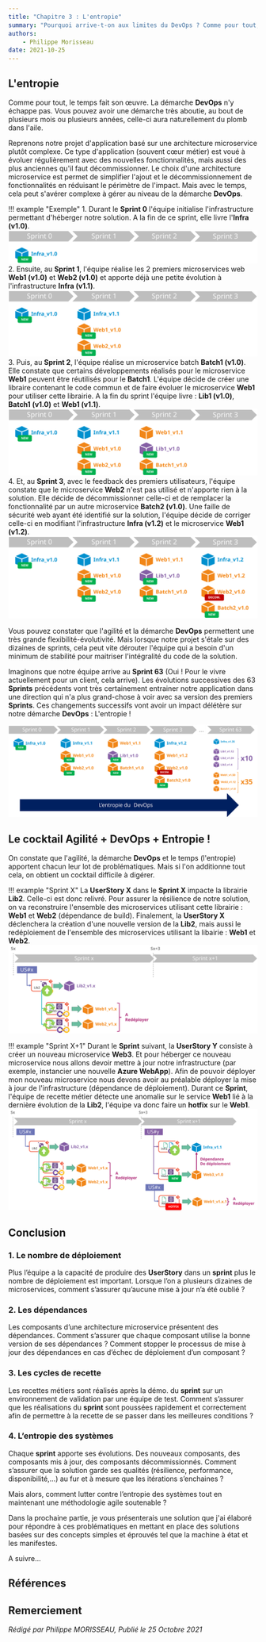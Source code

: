 ```yaml
---
title: "Chapitre 3 : L'entropie"
summary: "Pourquoi arrive-t-on aux limites du DevOps ? Comme pour tout, le temps fait son œuvre. La démarche DevOps n'y échappe pas. Vous pouvez avoir la démarche très aboutie, au bout de plusieurs mois ou plusieurs années, celle-ci aura naturellement du plomb dans l'aile."
authors:
    - Philippe Morisseau
date: 2021-10-25
---
```


## L'entropie

Comme pour tout, le temps fait son œuvre. La démarche **DevOps** n'y échappe pas. Vous pouvez avoir une démarche très aboutie, au bout de plusieurs mois ou plusieurs années, celle-ci aura naturellement du plomb dans l'aile.

Reprenons notre projet d'application basé sur une architecture microservice plutôt complexe. Ce type d'application (souvent cœur métier) est voué à évoluer régulièrement avec des nouvelles fonctionnalités, mais aussi des plus anciennes qu'il faut décommissionner.
Le choix d'une architecture microservice est permet de simplifier l'ajout et le décommissionnement de fonctionnalités en réduisant le périmètre de l'impact. Mais avec le temps, cela peut s'avérer complexe à gérer au niveau de la démarche **DevOps**.

!!! example "Exemple"
    1. Durant le **Sprint 0** l'équipe initialise l'infrastructure permettant d'héberger notre solution. A la fin de ce sprint, elle livre l'**Infra (v1.0)**.
    ![sprint 0](../../../img/03.pourquoi.lentropie.001.svg)
    2. Ensuite, au **Sprint 1**, l'équipe réalise les 2 premiers microservices web **Web1 (v1.0)** et **Web2 (v1.0)** et apporte déjà une petite évolution à l'infrastructure **Infra (v1.1)**.
    ![sprint 1](../../../img/03.pourquoi.lentropie.002.svg)
    3. Puis, au **Sprint 2**, l'équipe réalise un microservice batch **Batch1 (v1.0)**. Elle constate que certains développements réalisés pour le microservice **Web1** peuvent être réutilisés pour le **Batch1**. L'équipe décide de créer une libraire contenant le code commun et de faire évoluer le microservice **Web1** pour utiliser cette librairie. A la fin du sprint l'équipe livre : **Lib1 (v1.0)**, **Batch1 (v1.0)** et **Web1 (v1.1)**.
    ![sprint 2](../../../img/03.pourquoi.lentropie.003.svg)
    4. Et, au **Sprint 3**, avec le feedback des premiers utilisateurs, l'équipe constate que le microservice **Web2** n'est pas utilisé et n'apporte rien à la solution. Elle décide de décommissionner celle-ci et de remplacer la fonctionnalité par un autre microservice **Batch2 (v1.0)**. Une faille de sécurité web ayant été identifié sur la solution, l'équipe décide de corriger celle-ci en modifiant l'infrastructure **Infra (v1.2)** et le microservice **Web1 (v1.2)**.
    ![sprint 3](../../../img/03.pourquoi.lentropie.004.svg)

Vous pouvez constater que l'agilité et la démarche **DevOps** permettent une très grande flexibilité-évolutivité. Mais lorsque notre projet s'étale sur des dizaines de sprints, cela peut vite dérouter l'équipe qui a besoin d'un minimum de stabilité pour maitriser l'intégralité du code de la solution.

Imaginons que notre équipe arrive au **Sprint 63** (Oui ! Pour le vivre actuellement pour un client, cela arrive). Les évolutions successives des 63 **Sprints** précédents vont très certainement entrainer notre application dans une direction qui n'a plus grand-chose à voir avec sa version des premiers **Sprints**. Ces changements successifs vont avoir un impact délétère sur notre démarche **DevOps** : L'entropie !

![sprint 63](../../../img/03.pourquoi.lentropie.010.svg)

## Le cocktail Agilité + DevOps + Entropie !

On constate que l'agilité, la démarche **DevOps** et le temps (l'entropie) apportent chacun leur lot de problématiques.
Mais si l'on additionne tout cela, on obtient un cocktail difficile à digérer.

!!! example "Sprint X"
    La **UserStory X** dans le **Sprint X** impacte la librairie **Lib2**. Celle-ci est donc relivré. Pour assurer la résilience de notre solution, on va reconstruire l'ensemble des microservices utilisant cette librairie : **Web1** et **Web2** (dépendance de build). Finalement, la **UserStory X** déclenchera la création d'une nouvelle version de la **Lib2**, mais aussi le redéploiement de l'ensemble des microservices utilisant la libairie : **Web1** et **Web2**.  
    ![sprint x](../../../img/03.pourquoi.lentropie.011.svg)

!!! example "Sprint X+1"
    Durant le **Sprint** suivant, la **UserStory Y** consiste à créer un nouveau microservice **Web3**. Et pour héberger ce nouveau microservice nous allons devoir mettre à jour notre infrastructure (par exemple, instancier une nouvelle **Azure WebApp**). Afin de pouvoir déployer mon nouveau microservice nous devons avoir au préalable déployer la mise à jour de l'infrastructure (dépendance de déploiement).
    Durant ce **Sprint**, l'équipe de recette métier détecte une anomalie sur le service **Web1** lié à la dernière évolution de la **Lib2**, l'équipe va donc faire un **hotfix** sur le **Web1**. 
    ![sprint x+1](../../../img/03.pourquoi.lentropie.012.svg)


## Conclusion

### 1. Le nombre de déploiement
Plus l’équipe a la capacité de produire des **UserStory** dans un **sprint** plus le nombre de déploiement est important. Lorsque l’on a plusieurs dizaines de microservices, comment s’assurer qu’aucune mise à jour n’a été oublié ?

### 2. Les dépendances
Les composants d’une architecture microservice présentent des dépendances. Comment s’assurer que chaque composant utilise la bonne version de ses dépendances ? Comment stopper le processus de mise à jour des dépendances en cas d’échec de déploiement d’un composant ?

### 3. Les cycles de recette
Les recettes métiers sont réalisés après la démo. du **sprint** sur un environnement de validation par une équipe de test. Comment s’assurer que les réalisations du **sprint** sont poussées rapidement et correctement afin de permettre à la recette de se passer dans les meilleures conditions ? 

### 4. L’entropie des systèmes
Chaque **sprint** apporte ses évolutions. Des nouveaux composants, des composants mis à jour, des composants décommissionnés. Comment s’assurer que la solution garde ses qualités (résilience, performance, disponibilité,…) au fur et à mesure que les itérations s’enchaines ? 

Mais alors, comment lutter contre l’entropie des systèmes tout en maintenant une méthodologie agile soutenable ?

Dans la prochaine partie, je vous présenterais une solution que j'ai élaboré pour répondre à ces problématiques en mettant en place des solutions basées sur des concepts simples et éprouvés tel que la machine à état et les manifestes.

A suivre...

## Références


## Remerciement

_Rédigé par Philippe MORISSEAU, Publié le 25 Octobre 2021_